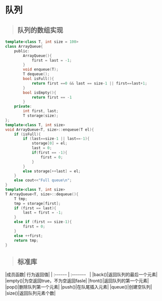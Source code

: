# 队列
> ## 队列的数组实现
```c++
template<class T, int size = 100>
class ArrayQueue{
    public:
        ArrayQueue(){
            first = last = -1;
        }
        void enqueue(T);
        T dequeue();
        bool isFull(){
            return first ==0 && last == size-1 || first==last+1;
        }
        bool isEmpty(){
            return first == -1
        }
    private:
        int first, last;
        T storage(size);
};
template<class T, int size>
void ArrayQueue<T, size>::enqueue(T el){
    if (isFull){
        if (last==size-1 || last==-1){
            storage[0] = el;
            last = 0;
            if(first == -1){
                first = 0;
            }
        }
        else storage[++last] = el;
    }
    else cout<<"Full queue\n";
}
template<class T, int size>
T ArrayQueue<T, size>::dequeue(){
    T tmp;
    tmp = storage[first];
    if (first == last){
        last = first = -1;
    }
    else if (first == size-1){
        first = 0;
    }
    else ++first;
    return tmp;
}

```
> ## 标准库
|成员函数| 行为返回值|
|  :------ |  :-------    | 
|back()|返回队列的最后一个元素|
|empty()|为空返回true，不为空返回fasle|
|front()|返回队列的第一个元素|
|pop()|删除队列第一个元素|
|push()|在队尾插入元素|
|queue()|创建空队列|
|size()|返回队列元素个数|
